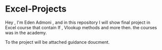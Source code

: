 # Excel-Projects
Hey , I'm Eden Admoni , and in this repository I will show final project in Excel course that contain If , Vlookup methods and more then. the courses was in the academy.

To the project will be attached guidance doucment.


